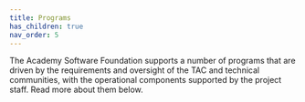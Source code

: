 ```yaml
---
title: Programs
has_children: true
nav_order: 5
---
```


The Academy Software Foundation supports a number of programs that are driven by the requirements and oversight of the TAC and technical communities, with the operational components supported by the project staff. Read more about them below.
